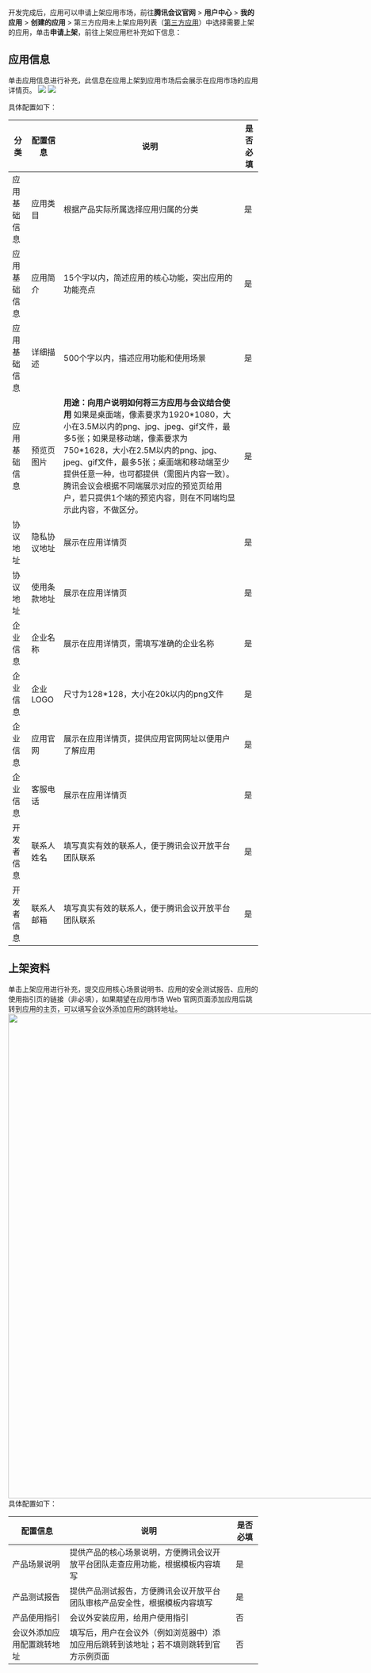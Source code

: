开发完成后，应用可以申请上架应用市场，前往**腾讯会议官网** > **用户中心** > **我的应用** > **创建的应用** > 第三方应用未上架应用列表（[第三方应用](https://meeting.tencent.com/marketplace/user-third-party)）中选择需要上架的应用，单击**申请上架**，前往上架应用栏补充如下信息：

## 应用信息
单击应用信息进行补充，此信息在应用上架到应用市场后会展示在应用市场的应用详情页。
![](https://qcloudimg.tencent-cloud.cn/raw/471c026ed89d3648f9505e35d44539f8.png)
![](https://qcloudimg.tencent-cloud.cn/raw/56b6b8d579e1df960fc7cca3dda70aa8.png)

具体配置如下：

| 分类 | 配置信息 | 说明 | 是否必填 |
| --- | --- | --- | --- |
| 应用基础信息 | 应用类目 | 根据产品实际所属选择应用归属的分类 | 是 |
| 应用基础信息 | 应用简介 | 15个字以内，简述应用的核心功能，突出应用的功能亮点 | 是 |
| 应用基础信息| 详细描述 | 500个字以内，描述应用功能和使用场景 | 是 |
| 应用基础信息| 预览页图片 | **用途：向用户说明如何将三方应用与会议结合使用** 如果是桌面端，像素要求为1920\*1080，大小在3.5M以内的png、jpg、jpeg、gif文件，最多5张；如果是移动端，像素要求为750\*1628，大小在2.5M以内的png、jpg、jpeg、gif文件，最多5张；桌面端和移动端至少提供任意一种，也可都提供（需图片内容一致）。腾讯会议会根据不同端展示对应的预览页给用户，若只提供1个端的预览内容，则在不同端均显示此内容，不做区分。 | 是 |
| 协议地址 | 隐私协议地址 | 展示在应用详情页 | 是 |
| 协议地址| 使用条款地址 | 展示在应用详情页 | 是 |
| 企业信息 | 企业名称 | 展示在应用详情页，需填写准确的企业名称 | 是 |
| 企业信息| 企业 LOGO | 尺寸为128\*128，大小在20k以内的png文件 | 是 |
| 企业信息| 应用官网 | 展示在应用详情页，提供应用官网网址以便用户了解应用 | 是 |
| 企业信息| 客服电话 | 展示在应用详情页 | 是 |
| 开发者信息 | 联系人姓名 | 填写真实有效的联系人，便于腾讯会议开放平台团队联系 | 是 |
| 开发者信息 | 联系人邮箱 | 填写真实有效的联系人，便于腾讯会议开放平台团队联系 | 是 |

## 上架资料
单击上架应用进行补充，提交应用核心场景说明书、应用的安全测试报告、应用的使用指引页的链接（非必填），如果期望在应用市场 Web 官网页面添加应用后跳转到应用的主页，可以填写会议外添加应用的跳转地址。
<img style="width:978px; max-width: inherit;" src="https://qcloudimg.tencent-cloud.cn/raw/194b001271797c8f682afe95a87e8874.png" />
具体配置如下：

| 配置信息 | 说明 | 是否必填 |
| --- | --- | --- |
| 产品场景说明 | 提供产品的核心场景说明，方便腾讯会议开放平台团队走查应用功能，根据模板内容填写 | 是 |
| 产品测试报告 | 提供产品测试报告，方便腾讯会议开放平台团队审核产品安全性，根据模板内容填写 | 是 |
| 产品使用指引 | 会议外安装应用，给用户使用指引 | 否 |
| 会议外添加应用配置跳转地址 | 填写后，用户在会议外（例如浏览器中）添加应用后跳转到该地址；若不填则跳转到官方示例页面 | 否 |
